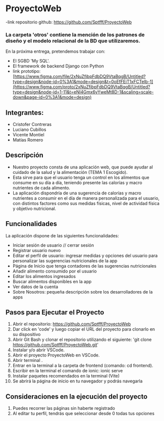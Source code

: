 # ProyectoWeb
-link repositorio github: https://github.com/Sptfff/ProyectoWeb

### La carpeta 'otros' contiene la mención de los patrones de diseño y el modelo relacional de la BD que utilizaremos.
En la próxima entrega, pretendemos trabajar con:
- El SGBD 'My SQL'.
- El framework de backend Django con Python
- link prototipo: [https://www.figma.com/file/2xNuZfibpFdbDQ9VtaBqgB/Untitled?type=design&node-id=0%3A1&mode=design&t=0oEfFEiT1xFCTeIb-1](https://www.figma.com/proto/2xNuZfibpFdbDQ9VtaBqgB/Untitled?type=design&node-id=1-11&t=eNI4Gmx6vYweMt8D-1&scaling=scale-down&page-id=0%3A1&mode=design)
  
## Integrantes:
- Cristofer Contreras
- Luciano Cubillos
- Vicente Montiel
- Matías Romero

## Descripción
* Nuestro proyecto consta de una aplicación web, que puede ayudar al cuidado de la salud y la alimentación (TEMA 1 Escogido).
* Esta sirve para que el usuario tenga un control en los alimentos que consume en su día a día, teniendo presente las calorías y macro nutrientes de cada alimento.
* La aplicación dispondría de una sugerencia de calorías y macro nutrientes a consumir en el día de manera personalizada para el usuario, con distintos factores como sus medidas físicas, nivel de actividad física y objetivo nutricional. 

## Funcionalidades
La aplicación dispone de las siguientes funcionalidades:
- Iniciar sesión de usuario // cerrar sesión
- Registrar usuario nuevo
- Editar el perfil de usuario: ingresar medidas y opciones del usuario para personalizar las sugerencias nutricionales de la app
- Página de Inicio que tenga contadores de las sugerencias nutricionales
- Añadir alimento consumido por el usuario
- Editar los alimentos ingresados
- Buscar alimentos disponibles en la app
- Ver datos de la cuenta
- Sobre Nosotros: pequeña descripción sobre los desarrolladores de la apps

## Pasos para Ejecutar el Proyecto
1. Abrir el repositorio: https://github.com/Sptfff/ProyectoWeb
2. Dar click en 'code' y luego copiar el URL del proyecto para clonarlo en su dispositivo
3. Abrir Git Bash y clonar el repositorio utilizando el siguiente: 'git clone https://github.com/Sptfff/ProyectoWeb.git'
4. Instalar y/o abrir VSCode.
5. Abrir el proyecto ProyectoWeb en VSCode.
6. Abrir terminal <cmd>.
7. Entrar en la terminal a la carpeta de frontend (comando: cd frontend).
8. Escribir en la terminal el comando de ionic: ionic serve
9. Instalar paquetes recomendados en la terminal (Vite)
10. Se abrirá la página de inicio en tu navegador y podrás navegarla

## Consideraciones en la ejecución del proyecto
1. Puedes recorrer las páginas sin haberte registrado
2. Al editar tu perfil, tendrás que seleccionar desde 0 todas tus opciones
   
